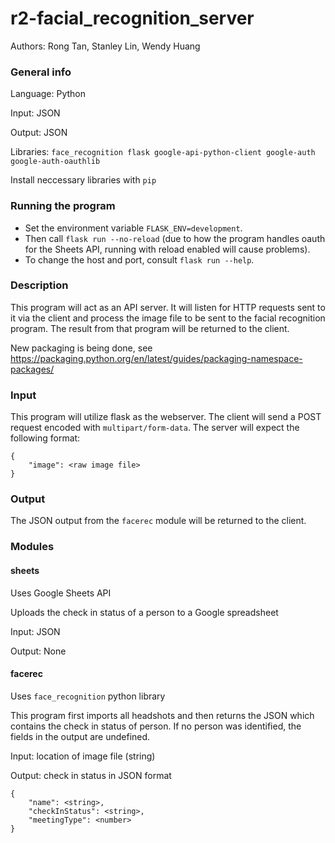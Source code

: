 # r2-facial_recognition_server
Authors: Rong Tan, Stanley Lin, Wendy Huang

### General info
Language: Python

Input: JSON

Output: JSON

Libraries: `face_recognition flask google-api-python-client google-auth google-auth-oauthlib`

Install neccessary libraries with `pip`

### Running the program
* Set the environment variable `FLASK_ENV=development`.
* Then call `flask run --no-reload` (due to how the program handles oauth for the Sheets API, running with reload enabled will cause problems).
* To change the host and port, consult `flask run --help`.

### Description
This program will act as an API server. It will listen for HTTP requests sent to it via the client and process the image file to be sent to the facial recognition program. The result from that program will be returned to the client.

New packaging is being done, see https://packaging.python.org/en/latest/guides/packaging-namespace-packages/

### Input
This program will utilize flask as the webserver.
The client will send a POST request encoded with `multipart/form-data`. The server will expect the following format:
```
{
	"image": <raw image file>
}
```

### Output
The JSON output from the `facerec` module will be returned to the client.

### Modules

#### sheets
Uses Google Sheets API

Uploads the check in status of a person to a Google spreadsheet

Input: JSON

Output: None

#### facerec
Uses `face_recognition` python library

This program first imports all headshots and then returns the JSON which contains the check in status of person. If no person was identified, the fields in the output are undefined.

Input: location of image file (string) 

Output: check in status in JSON format
```
{
	"name": <string>,
	"checkInStatus": <string>,
	"meetingType": <number>
}
```

